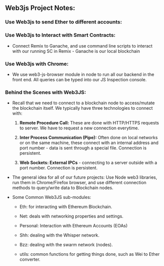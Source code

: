 ## Web3js Project Notes:

### Use Web3js to send Ether to different accounts:
### Use Web3js to Interact with Smart Contracts:

- Connect Remix to Ganache, and use command line scripts to interact with our running SC in Remix - Ganache is our
local blockchain


### Use Web3js with Chrome:

- We use web3-js-browser module in node to run all our backend in the front end. All queries can be typed into our JS Inspection console.

### Behind the Scenes with Web3JS:
- Recall that we need to connect to a blockchain node to access/mutate the blockchain itself. We typically have three
technologies to connect with:

  1) **Remote Procedure Call:** These are done with HTTP/HTTPS requests to server. We have to request a new connection everytime.

  2) **Inter Process Communication (Pipe):** Often done on local networks or on the same machine, these connect with an
  internal address and port number - data is sent through a special file. Connection is persistent.

  3) **Web Sockets: External IPCs** - connecting to a server outside with a port number. Connection is persistent.

- The general idea for all of our future projects: Use Node web3 libraries, run them in Chrome/Firefox browser, and use
different connection methods to query/write data to Blockchain nodes.

- Some Common Web3JS sub-modules:

  - Eth: for interacting with Ethereum Blockchain.

  - Net: deals with networking properties and settings.

  - Personal: Interaction with Ethereum Accounts (EOAs)

  - Shh: dealing with the Whisper network.

  - Bzz: dealing with the swarm network (nodes).

  - utils: common functions for getting things done, such as Wei to Ether converter.
